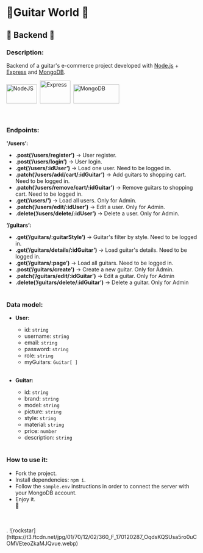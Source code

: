 # 🎸**Guitar World** 🤘

## 💾 **Backend** 💽

### **Description:**

Backend of a guitar's e-commerce project developed with [Node.js](https://nodejs.org/es/) + [Express](https://expressjs.com/) and [MongoDB](https://www.mongodb.com/).

<div>
  <img src="https://upload.wikimedia.org/wikipedia/commons/thumb/d/d9/Node.js_logo.svg/2560px-Node.js_logo.svg.png" title="NodeJS" alt="NodeJS" width="80" height="50"/>&nbsp;
  <img src="https://cdn.cdnlogo.com/logos/e/23/express.svg" title="Express" alt="Express" width="80" height="60"/>&nbsp;
  <img src="https://upload.wikimedia.org/wikipedia/commons/thumb/9/93/MongoDB_Logo.svg/2560px-MongoDB_Logo.svg.png" title="MongoDB" **alt="MongoDB" width="120" height="50"/>&nbsp;
</div>
<br>
<br>

### **Endpoints:**

**'/users’:**

- **.post(’/users/register’)** → User register.
- **.post(’/users/login’)** → User login.
- **.get(’/users/:idUser’)** → Load one user. Need to be logged in.
- **.patch(’/users/add/cart/:idGuitar’)** → Add guitars to shopping cart. Need to be logged in.
- **.patch(’/users/remove/cart/:idGuitar’)** → Remove guitars to shopping cart. Need to be logged in.
- **.get(’/users/’)** → Load all users. Only for Admin.
- **.patch(’/users/edit/:idUser’)** → Edit a user. Only for Admin.
- **.delete(’/users/delete/:idUser’)** → Delete a user. Only for Admin.

**‘/guitars’:**

- **.get(’/guitars/:guitarStyle’)** → Guitar's filter by style. Need to be logged in.
- **.get(’/guitars/details/:idGuitar’)** → Load guitar's details. Need to be logged in.
- **.get(’/guitars/:page’)** → Load all guitars. Need to be logged in.
- **.post(’/guitars/create’)** → Create a new guitar. Only for Admin.
- **.patch(’/guitars/edit/:idGuitar’)** → Edit a guitar. Only for Admin
- **.delete(’/guitars/delete/:idGuitar’)** → Delete a guitar. Only for Admin
  <br>
  <br>

### **Data model:**

- **User:**

  - id: `string`
  - username: `string`
  - email: `string`
  - password: `string`
  - role: `string`
  - myGuitars: `Guitar[ ]`
    <br>
    <br>

- **Guitar:**
  - id: `string`
  - brand: `string`
  - model: `string`
  - picture: `string`
  - style: `string`
  - material: `string`
  - price: `number`
  - description: `string`
    <br>
    <br>

### **How to use it:**

- Fork the project.
- Install dependencies: `npm i`.
- Follow the `sample.env` instructions in order to connect the server with your MongoDB account.
- Enjoy it.
  <br>
  🥳

<br>
<br>
.
![rockstar](https://t3.ftcdn.net/jpg/01/70/12/02/360_F_170120287_OqdsKQSUsa5ro0uCOMVEteoZkaMJQvue.webp)
